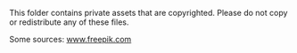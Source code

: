 This folder contains private assets that are copyrighted. Please do not copy or redistribute any of these files. 

Some sources:
www.freepik.com